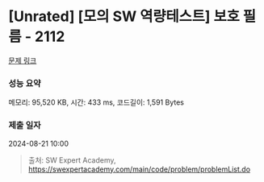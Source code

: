 # [Unrated] [모의 SW 역량테스트] 보호 필름 - 2112 

[문제 링크](https://swexpertacademy.com/main/code/problem/problemDetail.do?contestProbId=AV5V1SYKAaUDFAWu) 

### 성능 요약

메모리: 95,520 KB, 시간: 433 ms, 코드길이: 1,591 Bytes

### 제출 일자

2024-08-21 10:00



> 출처: SW Expert Academy, https://swexpertacademy.com/main/code/problem/problemList.do